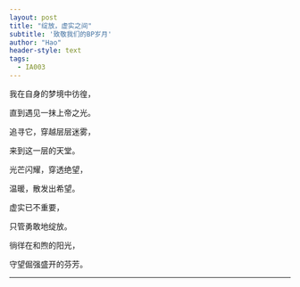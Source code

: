 ```yaml
---
layout: post
title: "绽放，虚实之间"
subtitle: '致敬我们的BP岁月'
author: "Hao"
header-style: text
tags:
  - IA003
---
```

我在自身的梦境中彷徨，  

直到遇见一抹上帝之光。<br/>

追寻它，穿越层层迷雾，

来到这一层的天堂。

光芒闪耀，穿透绝望，

温暖，散发出希望。

虚实已不重要，

只管勇敢地绽放。

徜徉在和煦的阳光，

守望倔强盛开的芬芳。

---


